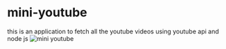 # mini-youtube
this is an application to fetch all the youtube videos using youtube api and node js
<img src="" alt="mini youtube"/>
